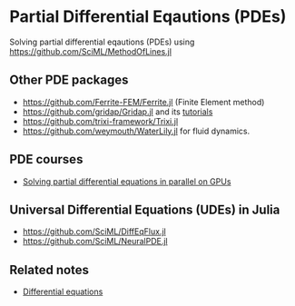# Partial Differential Eqautions (PDEs)

Solving partial differential eqautions (PDEs) using https://github.com/SciML/MethodOfLines.jl

## Other PDE packages

- https://github.com/Ferrite-FEM/Ferrite.jl (Finite Element method)
- https://github.com/gridap/Gridap.jl and its [tutorials](https://github.com/gridap/Tutorials)
- https://github.com/trixi-framework/Trixi.jl
- https://github.com/weymouth/WaterLily.jl for fluid dynamics.

## PDE courses

- [Solving partial differential equations in parallel on GPUs](https://github.com/eth-vaw-glaciology/course-101-0250-00)

## Universal Differential Equations (UDEs) in Julia

- https://github.com/SciML/DiffEqFlux.jl
- https://github.com/SciML/NeuralPDE.jl

## Related notes

- [Differential equations](https://sosiristseng.github.io/jl-diffeq/)
